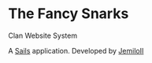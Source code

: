 # The Fancy Snarks
Clan Website System

A [Sails](http://sailsjs.org) application. Developed by [JemiloII](http://www.jemiloii.com/)